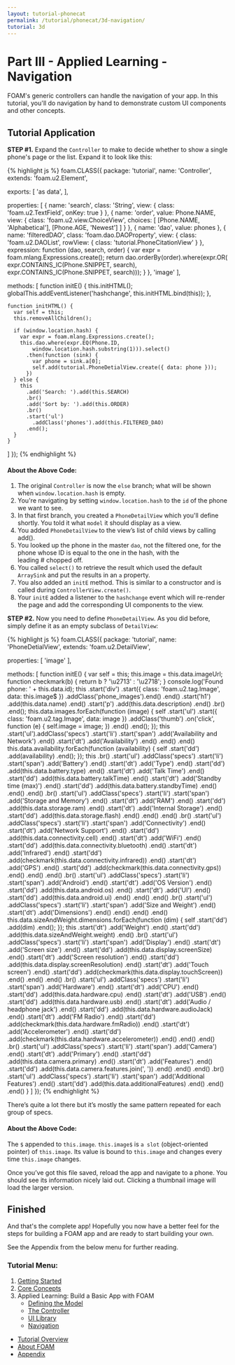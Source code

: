 ```yaml
---
layout: tutorial-phonecat
permalink: /tutorial/phonecat/3d-navigation/
tutorial: 3d
---
```

# **Part III - Applied Learning - Navigation**

FOAM's generic controllers can handle the navigation of your app. In this tutorial, you'll do navigation by hand to demonstrate
custom UI components and other concepts.

## **Tutorial Application**

**STEP #1.** Expand the `Controller` to make to decide whether to show  a single phone's page or the list. Expand it to look like this:

{% highlight js %}
foam.CLASS({
  package: 'tutorial',
  name: 'Controller',
  extends: 'foam.u2.Element',

  exports: [
    'as data',
  ],

  properties: [
    {
      name: 'search',
      class: 'String',
      view: { class: 'foam.u2.TextField', onKey: true }
    },
    {
      name: 'order',
      value: Phone.NAME,
      view: {
        class: 'foam.u2.view.ChoiceView',
        choices: [
          [Phone.NAME, 'Alphabetical'],
          [Phone.AGE, 'Newest']
        ]
      }
    },
    { name: 'dao', value: phones },
    {
      name: 'filteredDAO',
      class: 'foam.dao.DAOProperty',
      view: {
        class: 'foam.u2.DAOList',
        rowView: { class: 'tutorial.PhoneCitationView' }
      },
      expression: function (dao, search, order) {
        var expr = foam.mlang.Expressions.create();
        return dao.orderBy(order).where(expr.OR(
          expr.CONTAINS_IC(Phone.SNIPPET, search), 
          expr.CONTAINS_IC(Phone.SNIPPET, search)));
      }
    },
    'image'
  ],

  methods: [
    function initE() {
      this.initHTML();
      globalThis.addEventListener('hashchange', this.initHTML.bind(this));
    },

    function initHTML() {
      var self = this;
      this.removeAllChildren();

      if (window.location.hash) {
        var expr = foam.mlang.Expressions.create();
        this.dao.where(expr.EQ(Phone.ID, 
            window.location.hash.substring(1))).select()
          .then(function (sink) {
            var phone = sink.a[0];
            self.add(tutorial.PhoneDetialView.create({ data: phone }));
          })
      } else {
        this
          .add('Search: ').add(this.SEARCH)
          .br()
          .add('Sort by: ').add(this.ORDER)
          .br()
          .start('ul')
            .addClass('phones').add(this.FILTERED_DAO)
          .end();
      }
    }
  ]
});
{% endhighlight %}

#### **About the Above Code:**

1. The original `Controller` is now the `else` branch; what will be shown when `window.location.hash` is empty.
2. You're navigating by setting `window.location.hash` to the `id` of the phone we want to see.
3. In that first branch, you created a `PhoneDetailView` which you'll define shortly. You told it what `model` it should display as a view. 
4. You added `PhoneDetailView` to the view’s list of child views by calling add().
5. You looked up the phone in the master `dao`, not the filtered one, for the phone whose ID is equal to the one in the hash, with the leading # chopped off.
6. You called `select()` to retrieve the result which used the default `ArraySink` and put the results in an `a` property.
7. You also added an `initE` method. This is similar to a constructor and is called during `ControllerView.create()`.
8. Your `initE` added a listener to the `hashchange` event which will re-render the page and add the corresponding UI components to the view.


**STEP #2.** Now you need to define `PhoneDetailView`. As you did before, simply define it as an empty subclass of `DetailView`:

{% highlight js %}
foam.CLASS({
  package: 'tutorial',
  name: 'PhoneDetialView',
  extends: 'foam.u2.DetailView',

  properties: [
    'image'
  ],

  methods: [
    function initE() {
      var self = this;
      this.image = this.data.imageUrl;
      function checkmark(b) { return b ? '\u2713' : '\u2718'; }
      console.log('Found phone: ' + this.data.id);
      this
        .start('div')
          .start({ class: 'foam.u2.tag.Image', data: this.image$ })
            .addClass('phone_images').end()
          .end()
          .start('h1')
            .add(this.data.name)
          .end()
          .start('p')
            .add(this.data.description)
          .end()
          .br()
        .end();
      this.data.images.forEach(function (image) {
        self
          .start('ul')
            .start({ class: 'foam.u2.tag.Image', data: image })
              .addClass('thumb')
              .on('click', function (e) {
                self.image = image;
              })
            .end()
          .end();
      });
      this
        .start('ul').addClass('specs')
          .start('li')
            .start('span')
              .add('Availability and Network')
            .end()
            .start('dt')
              .add('Availability')
            .end()
          .end()
        .end()
      this.data.availability.forEach(function (availability) {
        self
          .start('dd')
            .add(availability)
          .end();
      });
      this
        .br()
        .start('ul')
          .addClass('specs')
          .start('li')
            .start('span')
              .add('Battery')
            .end()
            .start('dt')
              .add('Type')
            .end()
            .start('dd')
              .add(this.data.battery.type)
            .end()
            .start('dt')
              .add('Talk Time')
            .end()
            .start('dd')
              .add(this.data.battery.talkTime)
            .end()
            .start('dt')
              .add('Standby time (max)')
            .end()
              .start('dd')
                .add(this.data.battery.standbyTime)
              .end()
            .end()
        .end()
        .br()
        .start('ul')
          .addClass('specs')
          .start('li')
            .start('span')
              .add('Storage and Memory')
            .end()
            .start('dt')
              .add('RAM')
            .end()
            .start('dd')
              .add(this.data.storage.ram)
            .end()
            .start('dt')
              .add('Internal Storage')
            .end()
            .start('dd')
              .add(this.data.storage.flash)
            .end()
          .end()
        .end()
        .br()
        .start('ul')
          .addClass('specs')
          .start('li')
            .start('span')
              .add('Connectivity')
            .end()
            .start('dt')
              .add('Network Support')
            .end()
            .start('dd')
              .add(this.data.connectivity.cell)
            .end()
            .start('dt')
              .add('WiFi')
            .end()
            .start('dd')
              .add(this.data.connectivity.bluetooth)
            .end()
            .start('dt')
              .add('Infrared')
            .end()
            .start('dd')
              .add(checkmark(this.data.connectivity.infrared))
            .end()
            .start('dt')
              .add('GPS')
            .end()
            .start('dd')
             .add(checkmark(this.data.connectivity.gps))
           .end()
          .end()
        .end()
        .br()
        .start('ul')
          .addClass('specs')
          .start('li')
            .start('span')
              .add('Android')
            .end()
            .start('dt')
              .add('OS Version')
            .end()
            .start('dd')
              .add(this.data.android.os)
            .end()
            .start('dt')
              .add('UI')
            .end()
            .start('dd')
              .add(this.data.android.ui)
            .end()
          .end()
        .end()
        .br()
        .start('ul')
          .addClass('specs')
            .start('li')
              .start('span')
                .add('Size and Weight')
              .end()
              .start('dt')
                .add('Dimensions')
              .end()
            .end()
          .end()
        .end()
      this.data.sizeAndWeight.dimensions.forEach(function (dim) {
        self
          .start('dd')
            .add(dim)
          .end();
      });
      this
        .start('dt')
          .add('Weight')
        .end()
        .start('dd')
          .add(this.data.sizeAndWeight.weight)
        .end()
        .br()
        .start('ul')
          .addClass('specs')
          .start('li')
            .start('span')
              .add('Display')
            .end()
            .start('dt')
             .add('Screen size')
            .end()
            .start('dd')
              .add(this.data.display.screenSize)
            .end()
            .start('dt')
              .add('Screen resolution')
            .end()
            .start('dd')
              .add(this.data.display.screenResolution)
            .end()
            .start('dt')
              .add('Touch screen')
            .end()
           .start('dd')
              .add(checkmark(this.data.display.touchScreen))
            .end()
          .end()
        .end()
        .br()
        .start('ul')
          .addClass('specs')
          .start('li')
            .start('span')
              .add('Hardware')
            .end()
            .start('dt')
              .add('CPU')
            .end()
            .start('dd')
              .add(this.data.hardware.cpu)
           .end()
            .start('dt')
              .add('USB')
            .end()
            .start('dd')
              .add(this.data.hardware.usb)
            .end()
            .start('dt')
              .add('Audio / headphone jack')
            .end()
            .start('dd')
              .add(this.data.hardware.audioJack)
            .end()
            .start('dt')
              .add('FM Radio')
            .end()
           .start('dd')
              .add(checkmark(this.data.hardware.fmRadio))
            .end()
           .start('dt')
              .add('Accelerometer')
           .end()
           .start('dd')
             .add(checkmark(this.data.hardware.accelerometer))
            .end()
          .end()
        .end()
        .br()
        .start('ul')
          .addClass('specs')
          .start('li')
            .start('span')
              .add('Camera')
            .end()
            .start('dt')
              .add('Primary')
            .end()
            .start('dd')
              .add(this.data.camera.primary)
            .end()
            .start('dt')
              .add('Features')
            .end()
            .start('dd')
              .add(this.data.camera.features.join(', '))
            .end()
          .end()
        .end()
        .br()
        .start('ul')
          .addClass('specs')
          .start('li')
            .start('span')
              .add('Additional Features')
            .end()
            .start('dd')
              .add(this.data.additionalFeatures)
            .end()
          .end()
        .end()
    }
  ]
});
{% endhighlight %}

There’s quite a lot there but it’s mostly the same pattern repeated for each group of specs. 

#### **About the Above Code:**

The `$` appended to `this.image`. `this.image$` is `a slot` (object-oriented pointer) of `this.image`. Its value is bound to `this.image` and changes every time `this.image` changes.

Once you’ve got this file saved, reload the app and navigate to a phone.  You should see its information nicely laid out. Clicking a thumbnail image will load the larger version.


## **Finished**

And that's the complete app! Hopefully you now have a better feel for the steps for building a FOAM app and are ready to start building your own.

See the Appendix from the below menu for further reading.


### **Tutorial Menu:**

1. [Getting Started](../1-gettingstarted/)
1. [Core Concepts](../2-concepts/)
1. Applied Learning: Build a Basic App with FOAM
    * [Defining the Model](../3a-model/)
    * [The Controller](../3b-dao/)
    * [UI Library](../3c-UI/)
    * [Navigation](../3d-navigation/)

* [Tutorial Overview](../0-intro/)
* [About FOAM](/foam/about/)
* [Appendix](../4-appendix/)